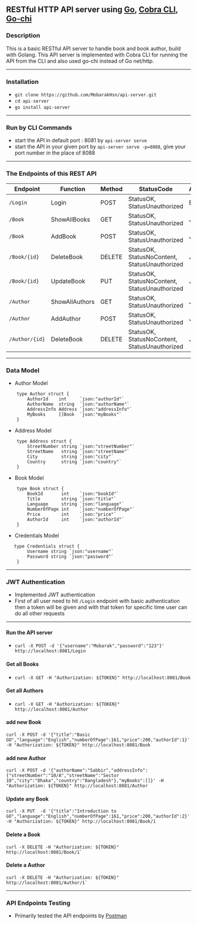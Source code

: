 ## RESTful HTTP API server using [Go](https://github.com/golang), [Cobra CLI](https://github.com/spf13/cobra), [Go-chi](https://github.com/go-chi/chi)

### Description

This is a basic RESTful API server to handle book and book author, build with Golang. This API server is implemented with Cobra CLI for running the API from the CLI and also used go-chi instead of Go net/http.


------------ 

### Installation

- `git clone https://github.com/MobarakHsn/api-server.git`
- `cd api-server`
- `go install api-server`

---------------

### Run by CLI Commands

- start the API in default port : 8081 by `api-server serve`
- start the API in your given port by `api-server serve -p=8088`, give your port number in the place of 8088

--------------

### The Endpoints of this REST API

| Endpoint                | Function        | Method | StatusCode                                    | Authentication |
|-------------------------|-----------------|--------|-----------------------------------------------|----------------|
| `/Login`                | Login           | POST   | StatusOK, StatusUnauthorized                  | Basic          |
| `/Book`                 | ShowAllBooks    | GET    | StatusOK, StatusUnauthorized                  | JWT            |
| `/Book`                 | AddBook         | POST   | StatusOK, StatusUnauthorized                  | JWT            |
| `/Book/{id}`            | DeleteBook      | DELETE | StatusOK, StatusNoContent, StatusUnauthorized | JWT            |
| `/Book/{id}`            | UpdateBook      | PUT    | StatusOK, StatusNoContent, StatusUnauthorized | JWT            |
| `/Author`               | ShowAllAuthors  | GET    | StatusOK, StatusUnauthorized                  | JWT            |
| `/Author`               | AddAuthor       | POST   | StatusOK, StatusUnauthorized                  | JWT            |
| `/Author/{id}`          | DeleteBook      | DELETE | StatusOK, StatusNoContent, StatusUnauthorized | JWT            |

----------------

### Data Model

* Author Model
```
    type Author struct {
		AuthorId    int     `json:"authorId"`
		AuthorName  string  `json:"authorName"`
		AddressInfo Address `json:"addressInfo"`
		MyBooks     []Book  `json:"myBooks"`
	}

```

* Address Model
```
    type Address struct {
		StreetNumber string `json:"streetNumber"`
		StreetName   string `json:"streetName"`
		City         string `json:"city"`
		Country      string `json:"country"`
	}

```

* Book Model
```
    type Book struct {
		BookId       int    `json:"bookId"`
		Title        string `json:"title"`
		Language     string `json:"language"`
		NumberOfPage int    `json:"numberOfPage"`
		Price        int    `json:"price"`
		AuthorId     int    `json:"authorId"`
	}
```

* Credentials Model
```
   type Credentials struct {
        Username string `json:"username"`
        Password string `json:"password"`
    }

```

----------------

### JWT Authentication

- Implemented JWT authentication
- First of all user need to hit `/Login` endpoint with basic authentication then a token will be given and with that token for specific time user can do all other requests
----------------

#### Run the API server

- `curl -X POST -d '{"username":"Mobarak","password":"123"}' http://localhost:8081/Login`

#### Get all Books

- `curl -X GET -H "Authorization: ${TOKEN}" http://localhost:8081/Book`


#### Get all Authors

- `curl -X GET -H "Authorization: ${TOKEN}" http://localhost:8081/Author`


#### add new Book

```
curl -X POST -d '{"title":"Basic GO","language":"English","numberOfPage":161,"price":200,"authorId":1}' -H "Authorization: ${TOKEN}" http://localhost:8081/Book
```

#### add new Author

```
curl -X POST -d '{"authorName":"Sabbir","addressInfo":{"streetNumber":"10/A","streetName":"Sector 10","city":"Dhaka","country":"Bangladesh"},"myBooks":[]}' -H "Authorization: ${TOKEN}" http://localhost:8081/Author
```

#### Update any Book

```
curl -X PUT  -d '{"title":"Introduction to GO","language":"English","numberOfPage":161,"price":200,"authorId":2}' -H "Authorization: ${TOKEN}" http://localhost:8081/Book/1
```

#### Delete a Book
```
curl -X DELETE -H "Authorization: ${TOKEN}" http://localhost:8081/Book/1`
```

#### Delete a Author
```
curl -X DELETE -H "Authorization: ${TOKEN}" http://localhost:8081/Author/1`
```


----------------

### API Endpoints Testing

- Primarily tested the API endpoints by [Postman](https://github.com/postmanlabs)

